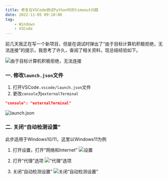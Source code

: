 ```yaml
---
title: 修复在VSCode调试Python时的timeout问题
date: 2022-11-05 09:10:06
tag: 
    - Windows
    - VSCode
---
```


前几天我正在写一个新项目，但是在调试时弹出了“由于目标计算机积极拒绝，无法连接”的提示，我思考了许久，查阅了相关资料，现总结经验如下。

![由于目标计算机积极拒绝，无法连接](https://hestudio-server-image.oss-cn-hongkong.aliyuncs.com/2022/12/11/6395a0a055837.png)

### 一. 修改`launch.json`文件
1. 打开VSCode`.vscode/launch.json`文件
2. 更改`console`为`externalTerminal`
```json
"console": "externalTerminal"
```

![launch.json](https://hestudio-server-image.oss-cn-hongkong.aliyuncs.com/2022/12/11/6395a0a6bb468.png)

### 二. 关闭“自动检测设置”
此步适用于Windows10/11，这里以Windows11为例
1. 打开设置，打开“网络和Internet”
![设置](https://hestudio-server-image.oss-cn-hongkong.aliyuncs.com/2022/12/11/6395a0a20573c.png)

2. 打开“代理”选项
![“代理”选项](https://hestudio-server-image.oss-cn-hongkong.aliyuncs.com/2022/12/11/6395a0a3abb45.png)

3. 关闭“自动检测设置”
![关闭“自动检测设置”](https://hestudio-server-image.oss-cn-hongkong.aliyuncs.com/2022/12/11/6395a0a542201.png)
